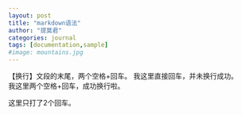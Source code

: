 ```yaml
---
layout: post
title: "markdown语法"
author: "提莫君"
categories: journal
tags: [documentation,sample]
#image: mountains.jpg
---
```


【换行】文段的末尾，两个空格+回车。
我这里直接回车，并未换行成功。  
我这里两个空格+回车，成功换行啦。

这里只打了2个回车。
